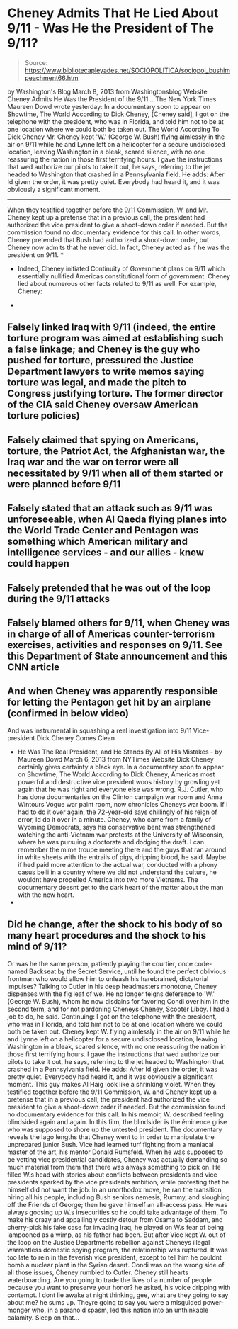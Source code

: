 # Cheney Admits That He Lied About 9/11 - Was He the President of The 9/11?

> Source: https://www.bibliotecapleyades.net/SOCIOPOLITICA/sociopol_bushimpeachment66.htm

by Washington's Blog
March 8, 2013
from
Washingtonsblog Website
Cheney Admits
He Was the President of
the 9/11...
The New
York Times Maureen Dowd
wrote yesterday:
In a
documentary soon to appear on Showtime,
The World According to Dick Cheney, [Cheney said],
I got on
the telephone with the president, who was in Florida, and told him
not to be at one location where we could both be taken out.
The World According To
Dick Cheney
Mr. Cheney
kept 'W.' (George
W. Bush) flying aimlessly in the air on 9/11 while he and Lynne left on a
helicopter for a secure undisclosed location, leaving Washington in a
bleak, scared silence, with no one reassuring the nation in those first
terrifying hours.
I gave
the instructions that wed authorize our pilots to take it out, he
says, referring to the jet headed to Washington that crashed in a
Pennsylvania field.
He adds:
After Id given the order, it was
pretty quiet. Everybody had heard it, and it was obviously a
significant moment.
***
When they testified together before the 9/11
Commission, W. and Mr. Cheney kept up a pretense that
in a previous call, the president had authorized the vice president to
give a shoot-down order if needed. But the commission found no
documentary evidence for this call.
In other words, Cheney pretended that Bush had
authorized a shoot-down order, but Cheney now admits that he never did. In
fact, Cheney acted as if he was the president on 9/11. *
* Indeed, Cheney
initiated Continuity of Government plans on 9/11 which
essentially nullified Americas constitutional form of government.
Cheney lied about numerous other facts related
to 9/11 as well. For example, Cheney:
-
Falsely
linked Iraq with 9/11 (indeed,
the entire torture program was aimed at establishing such a false linkage; and
Cheney is the guy who
pushed for torture,
pressured the Justice Department lawyers to write memos
saying torture
was legal, and
made the pitch to Congress
justifying torture. The former director
of the CIA said
Cheney oversaw American torture policies)
-
Falsely claimed that spying on
Americans, torture, the Patriot Act, the Afghanistan war, the Iraq war
and the war on terror were all necessitated by 9/11
when
all of them started
or were planned before 9/11
-
Falsely
stated that an attack such as 9/11 was unforeseeable, when Al Qaeda
flying planes into the World Trade Center and Pentagon was something
which American military and intelligence services - and our allies -
knew could happen
-
Falsely
pretended that he was out of the loop during the 9/11
attacks
-
Falsely
blamed others for 9/11, when Cheney was in charge of all of
Americas counter-terrorism exercises, activities and responses on 9/11.
See
this Department of State announcement and
this CNN article
-
And when Cheney was apparently
responsible for letting the Pentagon get hit by an airplane
(confirmed
in below video)
-
And was instrumental in
squashing a real investigation into 9/11
Vice-president Dick Cheney Comes Clean
- He Was The Real
President, and He Stands By All of His Mistakes -
by Maureen Dowd
March 6, 2013
from
NYTimes Website
Dick Cheney certainly gives certainty a
black eye.
In a documentary soon to appear on Showtime, The World According to Dick
Cheney, Americas most powerful and destructive vice president woos history
by growling yet again that he was right and everyone else was wrong.
R.J. Cutler, who has done documentaries on the Clinton campaign war room
and Anna Wintours Vogue war paint room, now chronicles Cheneys war boom.
If I had to do it over again, the 72-year-old says chillingly of his reign
of error, Id do it over in a minute.
Cheney, who came from a family of Wyoming Democrats, says his conservative
bent was strengthened watching the anti-Vietnam war protests at the
University of Wisconsin, where he was pursuing a doctorate and dodging the
draft.
I can remember the mime troupe meeting there and the guys that ran around
in white sheets with the entrails of pigs, dripping blood, he said.
Maybe
if hed paid more attention to the actual war, conducted with a phony casus
belli in a country where we did not understand the culture, he wouldnt have
propelled America into two more Vietnams.
The documentary doesnt get to the dark heart of the matter about the
man
with the new heart.
-
Did he change, after the shock to his body of so many heart procedures and
the shock to his mind of 9/11?
-
Or was he the same person, patiently playing
the courtier, once code-named Backseat by the Secret Service, until he
found the perfect oblivious frontman who would allow him to unleash his
harebrained, dictatorial impulses?
Talking to Cutler in his deep headmasters monotone, Cheney dispenses with
the fig leaf of we.
He no longer feigns deference to 'W.'
(George
W. Bush), whom he now
disdains for favoring Condi over him in the second term, and for not
pardoning Cheneys Cheney, Scooter Libby.
I had a job to do, he said.
Continuing:
I got on the telephone with the president, who was in Florida,
and told him not to be at one location where we could both be taken out.
Cheney kept W. flying aimlessly in the air on 9/11 while he and Lynne left
on a helicopter for a secure undisclosed location, leaving Washington in a
bleak, scared silence, with no one reassuring the nation in those first
terrifying hours.
I gave the instructions that wed authorize our pilots to take it out, he
says, referring to the jet headed to Washington that crashed in a
Pennsylvania field. He adds: After Id given the order, it was pretty
quiet. Everybody had heard it, and it was obviously a significant moment.
This guy makes Al Haig look like a shrinking violet.
When they testified together before the 9/11 Commission, W. and Cheney kept
up a pretense that in a previous call, the president had authorized the vice
president to give a shoot-down order if needed.
But the commission found no
documentary evidence for this call.
In his memoir, W. described feeling blindsided again and again. In this
film, the blindsider is the éminence grise who was supposed to shore up the
untested president. The documentary reveals the Iago lengths that Cheney
went to in order to manipulate the unprepared junior Bush.
Vice had learned
turf fighting from a maniacal master of the art, his mentor Donald Rumsfeld.
When he was supposed to be vetting vice presidential candidates, Cheney was
actually demanding so much material from them that there was always
something to pick on. He filled W.s head with stories about conflicts
between presidents and vice presidents sparked by the vice presidents
ambition, while protesting that he himself did not want the job.
In an unorthodox move, he ran the transition, hiring all his people,
including Bush seniors nemesis, Rummy, and sloughing off the Friends of
George; then he gave himself an all-access pass.
He was always goosing up W.s insecurities so he could take advantage of
them. To make his crazy and appallingly costly detour from Osama to Saddam,
and cherry-pick his fake case for invading Iraq, he played on W.s fear of
being lampooned as a wimp, as his father had been.
But after Vice kept W. out of the loop on the Justice Departments rebellion
against Cheneys illegal warrantless domestic spying program, the
relationship was ruptured.
It was too late to rein in the feverish vice
president, except to tell him he couldnt bomb a nuclear plant in the Syrian
desert.
Condi was on the wrong side of all those issues, Cheney rumbled to Cutler.
Cheney still hearts waterboarding.
Are you going to trade the lives of a
number of people because you want to preserve your honor? he asked, his
voice dripping with contempt.
I dont lie awake at night thinking, gee, what are they going to say about
me? he sums up.
Theyre going to say you were a misguided power-monger who, in a paranoid
spasm, led this nation into an unthinkable calamity.
Sleep on that...

